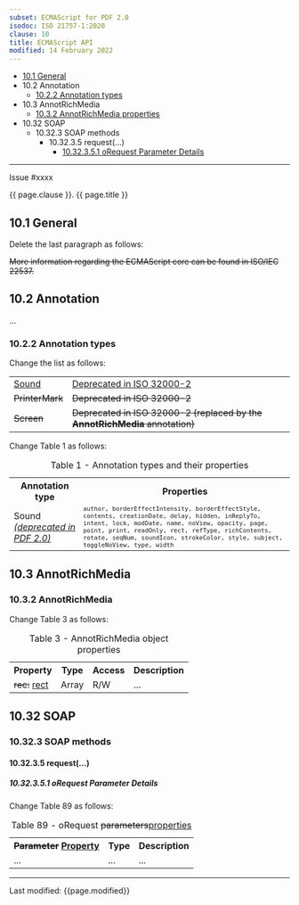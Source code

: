 ```yaml
---
subset: ECMAScript for PDF 2.0
isodoc: ISO 21757-1:2020
clause: 10
title: ECMAScript API
modified: 14 February 2022
---
```


<ul>
    <li><a href="#H10.1">10.1 General</a>
    </li>
    <li>10.2 Annotation
      <ul>
        <li><a href="#H10.2.2">10.2.2 Annotation types</a>
        </li>
      </ul>
    </li>
    <li>10.3 AnnotRichMedia
      <ul>
        <li><a href="#H10.3.2">10.3.2 AnnotRichMedia properties</a>
        </li>
      </ul>
    </li>
    <li>10.32 SOAP
      <ul>
        <li>10.32.3 SOAP methods
          <ul>
            <li>10.32.3.5 request(...)
              <ul>
                <li><a href="#H10.32.3.5.1">10.32.3.5.1 oRequest Parameter Details</a>
                </li>
              </ul>
            </li>
          </ul>
        </li>
      </ul>
    </li>
</ul>
<hr>

<link rel="stylesheet" href="../assets/iso-style.css">
<div class="isostyle">
<div class="fixedpopup" id="issuelink">
	Issue #xxxx
</div>


<p class="fake-h1">{{ page.clause }}. {{ page.title }}</p>

<h2 id="H10.1">10.1 General</h2>

<p class="location">Delete the last paragraph as follows:</p>

<p>
<del onMouseEnter="mouseEnter(this)" data-issue="70" data-iso="approved">More information regarding the ECMAScript core can be found in ISO/IEC 22537.</del>
</p>

<h2 id="H10.2">10.2 Annotation</h2>

<p>...</p>

<h3 id="H10.2.2">10.2.2 Annotation types</h3>

<p class="location">Change the list as follows:</p>

<table style="border: none;">
<tr style="border: none;">
    <td style="border: none;"><ins onMouseEnter="mouseEnter(this)" data-issue="82" data-iso="approved">Sound</ins></td>
    <td style="border: none;"><ins onMouseEnter="mouseEnter(this)" data-issue="82" data-iso="approved">Deprecated in ISO 32000-2</ins></td>
</tr>
<tr style="border: none;">
    <td style="border: none;"><del onMouseEnter="mouseEnter(this)" data-issue="82" data-iso="approved">PrinterMark</del></td>
    <td style="border: none;"><del onMouseEnter="mouseEnter(this)" data-issue="82" data-iso="approved">Deprecated in ISO 32000-2</del></td>
</tr>
<tr style="border: none;">
    <td style="border: none;"><del onMouseEnter="mouseEnter(this)" data-issue="82" data-iso="approved">Screen</del></td>
    <td style="border: none;"><del onMouseEnter="mouseEnter(this)" data-issue="82" data-iso="approved">Deprecated in ISO 32000-2 (replaced by the <b>AnnotRichMedia</b> annotation)</del></td>
</tr>
</table>

<p class="location">Change Table 1 as follows:</p>

<table>
  <caption id="Table1">Table 1 - Annotation types and their properties</caption>
  <tr>
    <th>Annotation type</th>
    <th>Properties</th>
  </tr>
  <tr>
    <td>Sound <ins onMouseEnter="mouseEnter(this)" data-issue="82" data-iso="approved"><i>(deprecated in PDF 2.0)</i></ins></td>
    <td style="font-family: monospace; font-size: smaller;">author, borderEffectIntensity, borderEffectStyle, contents, creationDate, delay, hidden, inReplyTo, intent, lock, modDate, name, noView, opacity, page, point, print, readOnly, rect, refType, richContents, rotate, seqNum, soundIcon, strokeColor, style, subject, toggleNoView, type, width</td>
  </tr>
</table>

<h2 id="H10.3">10.3 AnnotRichMedia</h2>

<h3 id="H10.3.2">10.3.2 AnnotRichMedia</h3>

<p class="location">Change Table 3 as follows:</p>

<table>
  <caption id="Table3">Table 3 - AnnotRichMedia object properties</caption>
  <tr>
    <th>Property</th>
    <th>Type</th>
    <th>Access</th>
    <th>Description</th>
  </tr>
  <tr>
    <td>
      <del onMouseEnter="mouseEnter(this)" data-issue="266" data-iso="approved">rec:</del>
      <ins onMouseEnter="mouseEnter(this)" data-issue="266" data-iso="approved">rect</ins>
    </td>
    <td>Array</td>
    <td>R/W</td>
    <td>...</td>
  </tr>
</table>

<h2 id="H10.32">10.32 SOAP</h2>

<h3 id="H10.32.3">10.32.3 SOAP methods</h3>

<h4 id="H10.32.3.5">10.32.3.5 request(...)</h4>

<h5 id="H10.32.3.5.1">10.32.3.5.1 oRequest Parameter Details</h5>

<p class="location">Change Table 89 as follows:</p>

<table>
  <caption id="Table89">Table 89 - oRequest <del onMouseEnter="mouseEnter(this)" data-issue="268" data-iso="approved">parameters</del><ins onMouseEnter="mouseEnter(this)" data-issue="268" data-iso="approved">properties</ins></caption>
  <tr>
    <th>
    <del onMouseEnter="mouseEnter(this)" data-issue="268" data-iso="approved">Parameter</del>
    <ins onMouseEnter="mouseEnter(this)" data-issue="268" data-iso="approved">Property</ins>
    </th>
    <th>Type</th>
    <th>Description</th>
  </tr>
  <tr>
    <td>...</td>
    <td>...</td>
    <td>...</td>
  </tr>
</table>

</div>


<hr>
<p class="footnote">Last modified: {{page.modified}}</p>

